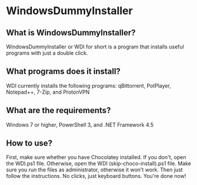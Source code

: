 # WindowsDummyInstaller

## What is WindowsDummyInstaller?
WindowsDummyInstaller or WDI for short is a program that installs useful programs with just a double click.

## What programs does it install?
WDI currently installs the following programs: qBittorrent, PotPlayer, Notepad++, 7-Zip, and ProtonVPN

## What are the requirements?
Windows 7 or higher, PowerShell 3, and .NET Framework 4.5

## How to use?
First, make sure whether you have Chocolatey installed. If you don't, open the WDI.ps1 file. Otherwise, open the WDI (skip-choco-install).ps1 file.
Make sure you run the files as administrator, otherwise it won't work. Then just follow the instructions. No clicks, just keyboard buttons. You're done now!

